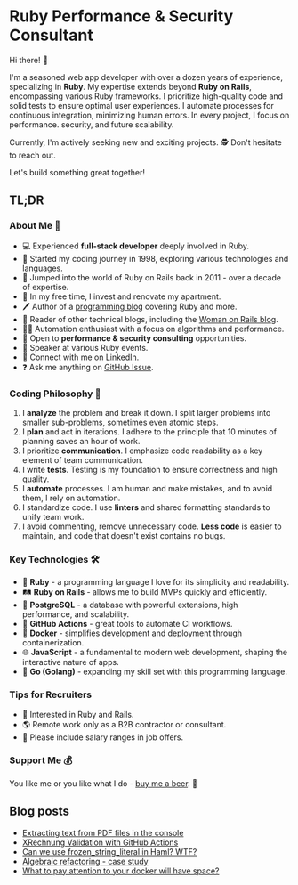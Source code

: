 # Ruby Performance & Security Consultant

Hi there! 👋

I'm a seasoned web app developer with over a dozen years of experience,
specializing in **Ruby**.
My expertise extends beyond **Ruby on Rails**, encompassing various Ruby frameworks.
I prioritize high-quality code and solid tests to ensure optimal user experiences.
I automate processes for continuous integration, minimizing human errors.
In every project, I focus on performance. security, and future scalability.

Currently, I'm actively seeking new and exciting projects. 🕵
Don't hesitate to reach out.

Let's build something great together!

## TL;DR

### About Me 🙋

- 💻 Experienced **full-stack developer** deeply involved in Ruby.
- 🚀 Started my coding journey in 1998, exploring various technologies and languages.
- 🚂 Jumped into the world of Ruby on Rails back in 2011 - over a decade of expertise.
- 🌱 In my free time, I invest and renovate my apartment.
- 🖊 Author of a [programming blog](https://torrocus.com/blog/)
  covering Ruby and more.
- 📖 Reader of other technical blogs,
  including the [Woman on Rails blog](https://womanonrails.com/).
- 👩‍💻 Automation enthusiast with a focus on algorithms and performance.
- 🎯 Open to **performance & security consulting** opportunities.
- 🎤️ Speaker at various Ruby events.
- 💬 Connect with me on [LinkedIn](https://linkedin.com/in/torrocus).
- ❓ Ask me anything on [GitHub Issue](https://github.com/torrocus/torrocus/issues/new).

### Coding Philosophy 📜

1. I **analyze** the problem and break it down. I split larger problems
   into smaller sub-problems, sometimes even atomic steps.
2. I **plan** and act in iterations. I adhere to the principle
   that 10 minutes of planning saves an hour of work.
3. I prioritize **communication**. I emphasize code readability
   as a key element of team communication.
4. I write **tests**. Testing is my foundation to ensure correctness
   and high quality.
5. I **automate** processes. I am human and make mistakes, and to avoid them,
   I rely on automation.
6. I standardize code. I use **linters** and shared formatting standards
   to unify team work.
7. I avoid commenting, remove unnecessary code. **Less code** is easier
   to maintain, and code that doesn't exist contains no bugs.

### Key Technologies 🛠️

- 💎 **Ruby** - a programming language I love for its simplicity and readability.
- 🛤️ **Ruby on Rails** - allows me to build MVPs quickly and efficiently.
- 🐘 **PostgreSQL** - a database with powerful extensions, high performance,
  and scalability.
- 🤖 **GitHub Actions** - great tools to automate CI workflows.
- 🐳 **Docker** - simplifies development and deployment through containerization.
- 🌐 **JavaScript** - a fundamental to modern web development,
  shaping the interactive nature of apps.
- 🐹 **Go (Golang)** - expanding my skill set with this programming language.

### Tips for Recruiters

- 💎 Interested in Ruby and Rails.
- 🌎 Remote work only as a B2B contractor or consultant.
- 💸 Please include salary ranges in job offers.

### Support Me 💰

You like me or you like what I do - [buy me a beer](https://www.buymeacoffee.com/torrocus). 🍺

## Blog posts
<!-- BLOG-POST-LIST:START -->
- [Extracting text from PDF files in the console](https://torrocus.com/blog/converting-pdf-to-text-in-console/)
- [XRechnung Validation with GitHub Actions](https://torrocus.com/blog/xrechnung-validator-with-github-actions/)
- [Can we use frozen_string_literal in Haml? WTF?](https://torrocus.com/blog/haml-with-frozen-string-literal-wtf/)
- [Algebraic refactoring - case study](https://torrocus.com/blog/algebraic-refactoring-case-study/)
- [What to pay attention to your docker will have space?](https://torrocus.com/blog/how-to-take-care-of-space-for-docker-in-ubuntu/)
<!-- BLOG-POST-LIST:END -->
